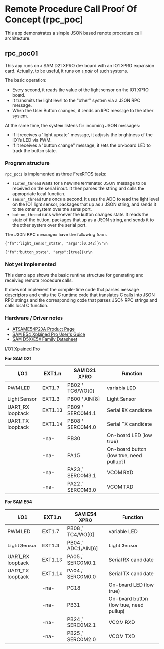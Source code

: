 # Remote Procedure Call Proof Of Concept (rpc_poc)

This app demonstrates a simple JSON based remote procedure call architecture.

## rpc_poc01

This app runs on a SAM D21 XPRO dev board with an IO1 XPRO expansion card.
Actually, to be useful, it runs on a _pair_ of such systems.

The basic operation:
* Every second, it reads the value of the light sensor on the IO1 XPRO board.
* It transmits the light level to the "other" system via a JSON RPC message.
* When the User Button changes, it sends an RPC message to the other system.

At the same time, the system listens for incoming JSON messages:
* If it receives a "light update" message, it adjusts the brightness of the
IO1's LED via PWM.
* If it receives a "button change" message, it sets the on-board LED to
track the button state.

### Program structure

`rpc_poc1` is implemented as three FreeRTOS tasks:
* `listen_thread` waits for a newline terminated JSON message to be received
on the serial input.  It then parses the string and calls the appropriate local
function.
* `sensor_thread` runs once a second.  It uses the ADC to read the light level
on the IO1 light sensor, packages that up as a JSON string, and sends it to the
other system over the serial port.
* `button_thread` runs whenever the button changes state.  It reads the state of
the button, packages that up as a JSON string, and sends it to the other system
over the serial port.

The JSON RPC messages have the following form:
```
{"fn":"light_sensor_state", "args":[0.342]}\r\n

{"fn":"button_state", "args":[true]}\r\n

```

### Not yet implemented

This demo app shows the basic runtime structure for generating and receiving
remote procedure calls.  

It does not implement the compile-time code that parses message descriptors and
emits the C runtime code that translates C calls into JSON RPC strings and the
corresponding code that parses JSON RPC strings and calls local C function.

### Hardware / Driver notes

* [ATSAME54P20A Product Page](https://www.microchip.com/en-us/product/ATSAME54P20A)
* [SAM E54 Xplained Pro User's Guide](https://ww1.microchip.com/downloads/en/DeviceDoc/70005321A.pdf)
* [SAM D5X/E5X Family Datasheet](https://ww1.microchip.com/downloads/aemDocuments/documents/MCU32/ProductDocuments/DataSheets/SAM_D5x_E5x_Family_Data_Sheet_DS60001507G.pdf)

[I/O1 Xplained Pro](https://www.microchip.com/mymicrochip/filehandler.aspx?ddocname=en589640)

**For SAM D21**

| I/O1 | EXT1.n | SAM D21 XPRO | Function |
| --- | ------ | ------- | -------- |
| PWM LED | EXT1.7 | PB02 / TC6/WO[0] | variable LED |
| Light Sensor | EXT1.3 | PB00 / AIN[8] | Light Sensor |
| UART_RX loopback | EXT1.13 | PB09 / SERCOM4.1 | Serial RX candidate |
| UART_TX loopback | EXT1.14 | PB08 / SERCOM4.0 | Serial TX candidate |
|              |  -na-  | PB30 | On-board LED (low true) |
|              |  -na-  | PA15 | On-board button (low true, need pullup?) |
|              |  -na-  | PA23 / SERCOM3.1 | VCOM RXD |
|              |  -na-  | PA22 / SERCOM3.0 | VCOM TXD |

**For SAM E54**

| I/O1 | EXT1.n | SAM E54 XPRO | Function |
| --- | ------ | ------- | -------- |
| PWM LED | EXT1.7 | PB08 / TC4/WO[0] | variable LED |
| Light Sensor | EXT1.3 | PB04 / ADC1/AIN[6] | Light Sensor |
| UART_RX loopback | EXT1.13 | PA05 / SERCOM0.1 | Serial RX candidate |
| UART_TX loopback | EXT1.14 | PA04 / SERCOM0.0 | Serial TX candidate |
|              |  -na-  | PC18 | On-board LED (low true) |
|              |  -na-  | PB31 | On-board button (low true, need pullup) |
|              |  -na-  | PB24 / SERCOM2.1 | VCOM RXD |
|              |  -na-  | PB25 / SERCOM2.0 | VCOM TXD |
